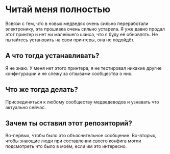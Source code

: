 # Читай меня полностью

Всвязи с тем, что в новых медведях очень сильно переработали электронику, эта прошивка очень сильно устарела. Я уже давно продал этот принтер и нет ни малейшего шанса, что я буду её обновлять. Не пытайтесь установить на свои принтеры, она не подойдёт.

## А что тогда устанавливать?

Я не знаю. У меня нет этого принтера, я не тестировал никакие другие конфигурации и не слежу за отзывами сообщества о них.

## Что же тогда делать? 

Присоединяться к любому сообществу медведеводов и узнавать что актуально сейчас. 

## Зачем ты оставил этот репозиторий?

Во-первых, чтобы было это объяснительное сообщение. Во-вторых, чтобы знающие люди при составлении своего конфига могли подсмотреть что было в моём, если им это интересно. 
